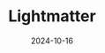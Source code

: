 ---  
layout: startup_page  
title: "Lightmatter"  
id: "lightmatter.co"  
permalink: "/lightmatterlightmatter.co10162024/"  
website: "https://lightmatter.co/"  
funding_round: "Series D"  
funding_amount: "$400M"  
investors: "T. Rowe Price Associates, Fidelity Management & Research Company, GV"  
about: "Lightmatter develops photonic computing technology to create faster interconnects for data centers. Their optical interconnect layer allows for hundreds of GPUs to work synchronously, significantly improving the speed and efficiency of AI model training and operation. This addresses a major bottleneck in high-performance computing."  
markets: "AI, Hardware, Photonics, Artificial Intelligence (AI), Data Center, Machine Learning, Semiconductor, Software"  
hq: "Mountain View, California, United States"  
founded_year: "2017"  
linkedin: "https://www.linkedin.com/company/lightmatter"  
twitter: "https://twitter.com/lightmatterco"  
instagram: ""  
facebook: "https://www.facebook.com/lightmatterco"  
crunchbase: "https://www.crunchbase.com/organization/lightmatter-inc"  
pitchbook: "https://pitchbook.com/profiles/company/224352-73"  

date_display: "16-Oct-2024"  
date: "2024-10-16"

# SEO Optimization  
meta_title: "Lightmatter - Series D Funding ($400M)"  
meta_description: "Lightmatter, Lightmatter develops photonic computing technology to create faster interconnects for data centers. Their optical interconnect layer allows for hundre..."  
meta_keywords: "Lightmatter, AI, Hardware, Photonics, Artificial Intelligence (AI), Data Center, Machine Learning, Semiconductor, Software, Series D funding"  
canonical_url: "https://startup.projectstartups.com/lightmatterlightmatter.co10162024/"  
---